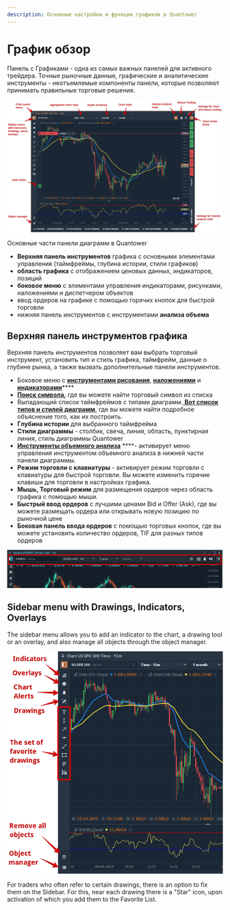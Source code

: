 ```yaml
---
description: Основные настройки и функции графиков в Quantower
---
```


# График обзор

Панель с Графиками - одна из самых важных панелей для активного трейдера. Точные рыночные данные, графические и аналитические инструменты - неотъемлемые компоненты панели, которые позволяют принимать правильные торговые решения.

![&#x41E;&#x441;&#x43D;&#x43E;&#x432;&#x43D;&#x44B;&#x435; &#x447;&#x430;&#x441;&#x442;&#x438; &#x43F;&#x430;&#x43D;&#x435;&#x43B;&#x438; &#x434;&#x438;&#x430;&#x433;&#x440;&#x430;&#x43C;&#x43C; &#x432; Quantower](../../.gitbook/assets/main-parts-of-chart-panel-in-quantower.png)

Основные части панели диаграмм в Quantower

* **Верхняя панель инструментов** графика с основными элементами управления \(таймфреймы, глубина истории, стили графиков\)
*  **область графика** с отображением ценовых данных, индикаторов, позиций
*  **боковое меню** с элементами управления индикаторами, рисунками, наложениями и диспетчером объектов
* ввод ордеров на графике с помощью горячих кнопок для быстрой торговли
* нижняя панель инструментов с инструментами **анализа объема**

## Верхняя панель инструментов графика

Верхняя панель инструментов позволяет вам выбрать торговый инструмент, установить тип и стиль графика, таймфрейм, данные о глубине рынка, а также вызвать дополнительные панели инструментов.

* Боковое меню с [**инструментами рисования**](https://app.gitbook.com/@quantower/s/quantower-ru/~/drafts/-MamLTWw6L0Sl7XngBX2/analytics-panels/chart/drawing-tools), [**наложениями**](https://app.gitbook.com/@quantower/s/quantower-ru/~/drafts/-MamLTWw6L0Sl7XngBX2/analytics-panels/chart/chart-overlays) и [**индикаторами**](https://app.gitbook.com/@quantower/s/quantower-ru/~/drafts/-MamLTWw6L0Sl7XngBX2/analytics-panels/chart/technical-indicators)\*\*\*\*
*  [**Поиск символа**](https://app.gitbook.com/@quantower/s/quantower-ru/~/drafts/-MamLTWw6L0Sl7XngBX2/general-settings/instruments-lookup)**,** где вы можете найти торговый символ из списка
* Выпадающий список таймфреймов с типами диаграмм.[ **Вот список типов и стилей диаграмм**](https://help.quantower.com/analytics-panels/chart/chart-types), где вы можете найти подробное объяснение того, как их построить.
* **Глубина истории** для выбранного таймфрейма
* **Стили диаграммы** - столбик, свеча, линия, область, пунктирная линия, стиль диаграммы Quantower
* [**Инструменты объемного анализа**](https://app.gitbook.com/@quantower/s/quantower-ru/~/drafts/-MamLTWw6L0Sl7XngBX2/analytics-panels/chart/volume-analysis-tools) ****- активирует меню управления инструментом объемного анализа в нижней части панели диаграммы.
* **Режим торговли с клавиатуры** - активирует режим торговли с клавиатуры для быстрой торговли. Вы можете изменить горячие клавиши для торговли в настройках графика.
* **Мышь, Торговый режим** для размещения ордеров через область графика с помощью мыши.
* **Быстрый ввод ордеров** с лучшими ценами Bid и Offer \(Ask\), где вы можете размещать ордера или открывать новую позицию по рыночной цене
* **Боковая панель ввода ордеров** с помощью торговых кнопок, где вы можете установить количество ордеров, TIF для разных типов ордеров

![&#x41E;&#x441;&#x43D;&#x43E;&#x432;&#x43D;&#x430;&#x44F; &#x438;&#x43B;&#x438; &#x432;&#x435;&#x440;&#x445;&#x43D;&#x44F;&#x44F; &#x43F;&#x430;&#x43D;&#x435;&#x43B;&#x44C; &#x438;&#x43D;&#x441;&#x442;&#x440;&#x443;&#x43C;&#x435;&#x43D;&#x442;&#x43E;&#x432; &#x441; &#x43E;&#x441;&#x43D;&#x43E;&#x432;&#x43D;&#x44B;&#x43C;&#x438; &#x44D;&#x43B;&#x435;&#x43C;&#x435;&#x43D;&#x442;&#x430;&#x43C;&#x438; &#x443;&#x43F;&#x440;&#x430;&#x432;&#x43B;&#x435;&#x43D;&#x438;&#x44F;](../../.gitbook/assets/verkhnyaya-panel-grafika-quantower.png)

## Sidebar menu with Drawings, Indicators, Overlays

The sidebar menu allows you to add an indicator to the chart, a drawing tool or an overlay, and also manage all objects through the object manager.

![An overview of Sidebar menu with indicators, drawings and overlays](../../.gitbook/assets/chart-sidebar-menu.png)

For traders who often refer to certain drawings, there is an option to fix them on the Sidebar. For this, near each drawing there is a "Star" icon, upon activation of which you add them to the Favorite List.

